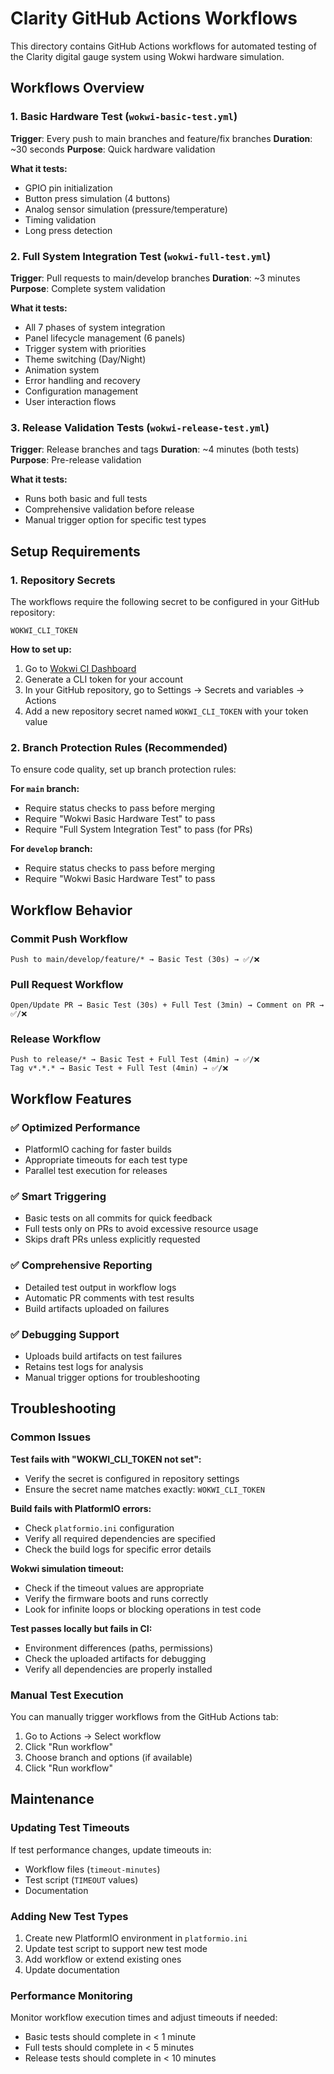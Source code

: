 # Clarity GitHub Actions Workflows

This directory contains GitHub Actions workflows for automated testing of the Clarity digital gauge system using Wokwi hardware simulation.

## Workflows Overview

### 1. Basic Hardware Test (`wokwi-basic-test.yml`)
**Trigger**: Every push to main branches and feature/fix branches
**Duration**: ~30 seconds
**Purpose**: Quick hardware validation

**What it tests:**
- GPIO pin initialization
- Button press simulation (4 buttons)
- Analog sensor simulation (pressure/temperature)
- Timing validation
- Long press detection

### 2. Full System Integration Test (`wokwi-full-test.yml`)
**Trigger**: Pull requests to main/develop branches
**Duration**: ~3 minutes
**Purpose**: Complete system validation

**What it tests:**
- All 7 phases of system integration
- Panel lifecycle management (6 panels)
- Trigger system with priorities
- Theme switching (Day/Night)
- Animation system
- Error handling and recovery
- Configuration management
- User interaction flows

### 3. Release Validation Tests (`wokwi-release-test.yml`)
**Trigger**: Release branches and tags
**Duration**: ~4 minutes (both tests)
**Purpose**: Pre-release validation

**What it tests:**
- Runs both basic and full tests
- Comprehensive validation before release
- Manual trigger option for specific test types

## Setup Requirements

### 1. Repository Secrets

The workflows require the following secret to be configured in your GitHub repository:

```
WOKWI_CLI_TOKEN
```

**How to set up:**
1. Go to [Wokwi CI Dashboard](https://wokwi.com/dashboard/ci)
2. Generate a CLI token for your account
3. In your GitHub repository, go to Settings → Secrets and variables → Actions
4. Add a new repository secret named `WOKWI_CLI_TOKEN` with your token value

### 2. Branch Protection Rules (Recommended)

To ensure code quality, set up branch protection rules:

**For `main` branch:**
- Require status checks to pass before merging
- Require "Wokwi Basic Hardware Test" to pass
- Require "Full System Integration Test" to pass (for PRs)

**For `develop` branch:**
- Require status checks to pass before merging
- Require "Wokwi Basic Hardware Test" to pass

## Workflow Behavior

### Commit Push Workflow
```
Push to main/develop/feature/* → Basic Test (30s) → ✅/❌
```

### Pull Request Workflow
```
Open/Update PR → Basic Test (30s) + Full Test (3min) → Comment on PR → ✅/❌
```

### Release Workflow
```
Push to release/* → Basic Test + Full Test (4min) → ✅/❌
Tag v*.*.* → Basic Test + Full Test (4min) → ✅/❌
```

## Workflow Features

### ✅ **Optimized Performance**
- PlatformIO caching for faster builds
- Appropriate timeouts for each test type
- Parallel test execution for releases

### ✅ **Smart Triggering**
- Basic tests on all commits for quick feedback
- Full tests only on PRs to avoid excessive resource usage
- Skips draft PRs unless explicitly requested

### ✅ **Comprehensive Reporting**
- Detailed test output in workflow logs
- Automatic PR comments with test results
- Build artifacts uploaded on failures

### ✅ **Debugging Support**
- Uploads build artifacts on test failures
- Retains test logs for analysis
- Manual trigger options for troubleshooting

## Troubleshooting

### Common Issues

**Test fails with "WOKWI_CLI_TOKEN not set":**
- Verify the secret is configured in repository settings
- Ensure the secret name matches exactly: `WOKWI_CLI_TOKEN`

**Build fails with PlatformIO errors:**
- Check `platformio.ini` configuration
- Verify all required dependencies are specified
- Check the build logs for specific error details

**Wokwi simulation timeout:**
- Check if the timeout values are appropriate
- Verify the firmware boots and runs correctly
- Look for infinite loops or blocking operations in test code

**Test passes locally but fails in CI:**
- Environment differences (paths, permissions)
- Check the uploaded artifacts for debugging
- Verify all dependencies are properly installed

### Manual Test Execution

You can manually trigger workflows from the GitHub Actions tab:

1. Go to Actions → Select workflow
2. Click "Run workflow"
3. Choose branch and options (if available)
4. Click "Run workflow"

## Maintenance

### Updating Test Timeouts
If test performance changes, update timeouts in:
- Workflow files (`timeout-minutes`)
- Test script (`TIMEOUT` values)
- Documentation

### Adding New Test Types
1. Create new PlatformIO environment in `platformio.ini`
2. Update test script to support new test mode
3. Add workflow or extend existing ones
4. Update documentation

### Performance Monitoring
Monitor workflow execution times and adjust timeouts if needed:
- Basic tests should complete in < 1 minute
- Full tests should complete in < 5 minutes
- Release tests should complete in < 10 minutes